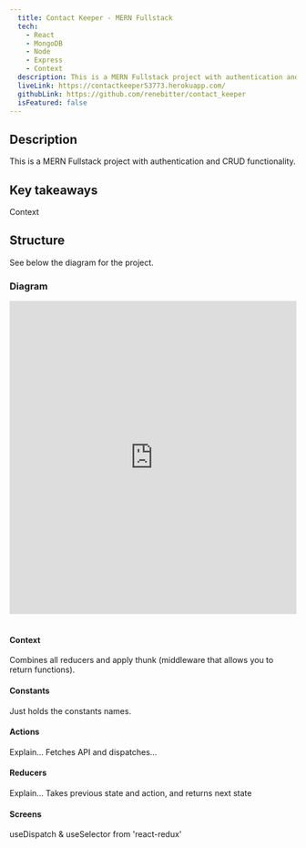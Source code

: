 ```yaml
---
  title: Contact Keeper - MERN Fullstack
  tech:
    - React
    - MongoDB
    - Node
    - Express
    - Context
  description: This is a MERN Fullstack project with authentication and CRUD functionality.
  liveLink: https://contactkeeper53773.herokuapp.com/
  githubLink: https://github.com/renebitter/contact_keeper
  isFeatured: false
---
```


## Description

This is a MERN Fullstack project with authentication and CRUD functionality.

## Key takeaways

Context

## Structure

See below the diagram for the project.

### Diagram

<iframe style="border:none" width="100%" height="550" src="https://whimsical.com/embed/1ABxrptfzwLarfi5YJKX2"></iframe>
<br />
<br />

#### Context

Combines all reducers and apply thunk (middleware that allows
you to return functions).

#### Constants

Just holds the constants names.

#### Actions

Explain... Fetches API and dispatches...

#### Reducers

Explain... Takes previous state and action, and returns next
state

#### Screens

useDispatch & useSelector from &apos;react-redux&apos;
